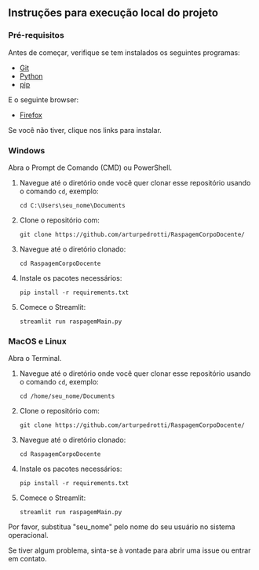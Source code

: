 ## Instruções para execução local do projeto

### Pré-requisitos

Antes de começar, verifique se tem instalados os seguintes programas:

- [Git](https://git-scm.com/book/en/v2/Getting-Started-Installing-Git)
- [Python](https://www.python.org/downloads/)
- [pip](https://pip.pypa.io/en/stable/installation/)

E o seguinte browser:

- [Firefox](https://www.mozilla.org/en-US/firefox/new/)

Se você não tiver, clique nos links para instalar.


### Windows

Abra o Prompt de Comando (CMD) ou PowerShell.

1. Navegue até o diretório onde você quer clonar esse repositório usando o comando `cd`, exemplo:

    ```shell
    cd C:\Users\seu_nome\Documents
    ```

2. Clone o repositório com:

    ```shell
    git clone https://github.com/arturpedrotti/RaspagemCorpoDocente/
    ```

3. Navegue até o diretório clonado:

    ```shell
    cd RaspagemCorpoDocente
    ```

4. Instale os pacotes necessários:

    ```shell
    pip install -r requirements.txt
    ```

5. Comece o Streamlit:

    ```shell
    streamlit run raspagemMain.py
    ```

### MacOS e Linux

Abra o Terminal.

1. Navegue até o diretório onde você quer clonar esse repositório usando o comando `cd`, exemplo:

    ```shell
    cd /home/seu_nome/Documents
    ```

2. Clone o repositório com:

    ```shell
    git clone https://github.com/arturpedrotti/RaspagemCorpoDocente/
    ```

3. Navegue até o diretório clonado:

    ```shell
    cd RaspagemCorpoDocente
    ```

4. Instale os pacotes necessários:

    ```shell
    pip install -r requirements.txt
    ```

5. Comece o Streamlit:

    ```shell
    streamlit run raspagemMain.py
    ```

Por favor, substitua "seu_nome" pelo nome do seu usuário no sistema operacional.

Se tiver algum problema, sinta-se à vontade para abrir uma issue ou entrar em contato.
